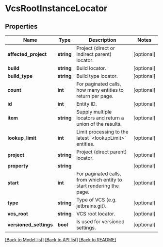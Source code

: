 # VcsRootInstanceLocator

## Properties
Name | Type | Description | Notes
------------ | ------------- | ------------- | -------------
**affected_project** | **string** | Project (direct or indirect parent) locator. | [optional] 
**build** | **string** | Build locator. | [optional] 
**build_type** | **string** | Build type locator. | [optional] 
**count** | **int** | For paginated calls, how many entities to return per page. | [optional] 
**id** | **int** | Entity ID. | [optional] 
**item** | **string** | Supply multiple locators and return a union of the results. | [optional] 
**lookup_limit** | **int** | Limit processing to the latest &#x60;&lt;lookupLimit&gt;&#x60; entities. | [optional] 
**project** | **string** | Project (direct parent) locator. | [optional] 
**property** | **string** |  | [optional] 
**start** | **int** | For paginated calls, from which entity to start rendering the page. | [optional] 
**type** | **string** | Type of VCS (e.g. jetbrains.git). | [optional] 
**vcs_root** | **string** | VCS root locator. | [optional] 
**versioned_settings** | **bool** | Is used for versioned settings. | [optional] 

[[Back to Model list]](../README.md#documentation-for-models) [[Back to API list]](../README.md#documentation-for-api-endpoints) [[Back to README]](../README.md)


